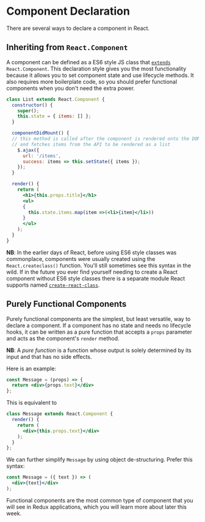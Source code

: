 # Component Declaration

There are several ways to declare a component in React.

## Inheriting from `React.Component`

A component can be defined as a ES6 style JS class that [`extends`][extends]
`React.Component`. This declaration style gives you the most
functionality because it allows you to set component state and use
lifecycle methods. It also requires more boilerplate code, so you should
prefer functional components when you don't need the extra power.

```jsx
class List extends React.Component {
  constructor() {
    super();
    this.state = { items: [] };
  }

  componentDidMount() {
  // this method is called after the component is rendered onto the DOM
  // and fetches items from the API to be rendered as a list
    $.ajax({
      url: '/items',
      success: items => this.setState({ items });
    });
  }

  render() {
    return (
      <h1>{this.props.title}</h1>
      <ul>
      {
        this.state.items.map(item =>(<li>{item}</li>))
      }
      </ul>
    );
  }
}
```

**NB**: In the earlier days of React, before using ES6 style classes was
commonplace, components were usually created using the `React.createclass()`
function. You'll still sometimes see this syntax in the wild. If in the future
you ever find yourself needing to create a React component without ES6 style
classes there is a separate module React supports named
[`create-react-class`][create-class]. 

[extends]:https://developer.mozilla.org/en-US/docs/Web/JavaScript/Reference/Classes/extends
[create-class]: https://reactjs.org/docs/react-without-es6.html

## Purely Functional Components

Purely functional components are the simplest, but least versatile, way to
declare a component. If a component has no state and needs no lifecycle hooks,
it can be written as a pure function that accepts a `props` parameter and acts
as the component's `render` method.

**NB**: A *pure function* is a function whose output is solely determined by its
input and that has no side effects.

Here is an example:

```jsx
const Message = (props) => {
  return <div>{props.text}</div>
};
```

This is equivalent to
```jsx
class Message extends React.Component {
  render() {
    return (
      <div>{this.props.text}</div>
    );
  }
};
```

We can further simplify `Message` by using object de-structuring. Prefer this
syntax:

```jsx
const Message = ({ text }) => (
  <div>{text}</div>
);
```

Functional components are the most common type of component that you will see in
Redux applications, which you will learn more about later this week.

